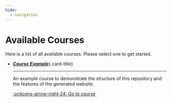 ```yaml
---
hide:
  - navigation
---
```


# Available Courses

Here is a list of all available courses. Please select one to get started.

<div class="grid cards" markdown>

-   [___Course Example___](course-example/){.card-title}

    ---
    An example course to demonstrate the structure of this repository and the features of the generated website.

    [:octicons-arrow-right-24: Go to course](course-example/)

</div>
